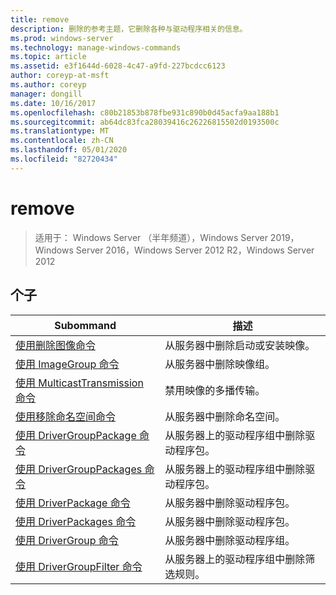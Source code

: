 ```yaml
---
title: remove
description: 删除的参考主题，它删除各种与驱动程序相关的信息。
ms.prod: windows-server
ms.technology: manage-windows-commands
ms.topic: article
ms.assetid: e3f1644d-6028-4c47-a9fd-227bcdcc6123
author: coreyp-at-msft
ms.author: coreyp
manager: dongill
ms.date: 10/16/2017
ms.openlocfilehash: c80b21853b878fbe931c890b0d45acfa9aa188b1
ms.sourcegitcommit: ab64dc83fca28039416c26226815502d0193500c
ms.translationtype: MT
ms.contentlocale: zh-CN
ms.lasthandoff: 05/01/2020
ms.locfileid: "82720434"
---
```

# <a name="remove"></a>remove

> 适用于： Windows Server （半年频道），Windows Server 2019，Windows Server 2016，Windows Server 2012 R2，Windows Server 2012

## <a name="subcommands"></a>个子
|Subommand|描述|
|-------|--------|
|[使用删除图像命令](using-the-remove-image-command.md)|从服务器中删除启动或安装映像。|
|[使用 ImageGroup 命令](using-the-remove-imagegroup-command.md)|从服务器中删除映像组。|
|[使用 MulticastTransmission 命令](using-the-remove-multicasttransmission-command.md)|禁用映像的多播传输。|
|[使用移除命名空间命令](using-the-remove-namespace-command.md)|从服务器中删除命名空间。|
|[使用 DriverGroupPackage 命令](using-the-remove-drivergrouppackage-command.md)|从服务器上的驱动程序组中删除驱动程序包。|
|[使用 DriverGroupPackages 命令](using-the-remove-drivergrouppackages-command.md)|从服务器上的驱动程序组中删除驱动程序包。|
|[使用 DriverPackage 命令](using-the-remove-driverpackage-command.md)|从服务器中删除驱动程序包。|
|[使用 DriverPackages 命令](using-the-remove-driverpackages-command.md)|从服务器中删除驱动程序包。|
|[使用 DriverGroup 命令](using-the-remove-drivergroup-command.md)|从服务器中删除驱动程序组。|
|[使用 DriverGroupFilter 命令](using-the-remove-drivergroupfilter-command.md)|从服务器上的驱动程序组中删除筛选规则。|
